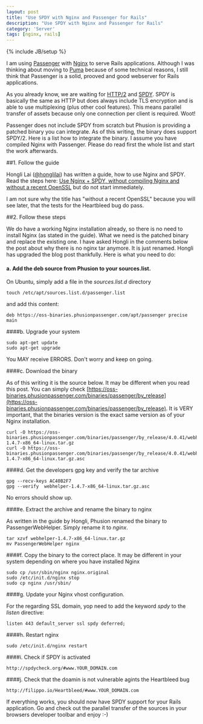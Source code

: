```yaml
---
layout: post
title: "Use SPDY with Nginx and Passenger for Rails"
description: "Use SPDY with Nginx and Passenger for Rails"
category: 'Server'
tags: [nginx, rails]
---
```

{% include JB/setup %}

I am using [Passenger](https://www.phusionpassenger.com/) with [Nginx](http://nginx.org/) to serve Rails applications. Although I was thinking about moving to [Puma](http://puma.io/) because of some technical reasons, I still think that Passenger is a solid, prooved and good webserver for Rails applications.

As you already know, we are waiting for [HTTP/2](http://http2.github.io/) and [SPDY](http://en.wikipedia.org/wiki/SPDY). SPDY is basically the same as HTTP but does always include TLS encryption and is able to use multiplexing (plus other cool features). This means parallel transfer of assets because only one connection per client is required. Woot!

Passenger does not include SPDY from scratch but Phusion is providing a patched binary you can integrate. As of this writing, the binary does support SPDY/2. Here is a list how to integrate the binary. I assume you have compiled Nginx with Passenger. Please do read first the whole list and start the work afterwards.

##1. Follow the guide

Hongli Lai ([@honglilai](https:/twitter.com/honglilai)) has written a guide, how to use Nginx and SPDY. Read the steps here: [Use Nginx + SPDY, without compiling Nginx and without a recent OpenSSL](http://blog.phusion.nl/2013/08/21/use-nginx-spdy-without-compiling-nginx-and-without-a-recent-openssl/) but do not start immediately.

I am not sure why the title has "without a recent OpenSSL" because you will see later, that the tests for the Heartbleed bug do pass.

##2. Follow these steps

We do have a working Nginx installation already, so there is no need to install Nginx (as stated in the guide). What we need is the patched binary and replace the existing one. I have asked Hongli in the comments below the post about why there is no nginx tar anymore. It is just renamed. Hongli has upgraded the blog post thankfully. Here is what you need to do:

#### a. Add the deb source from Phusion to your sources.list.

On Ubuntu, simply add a file in the _sources.list.d_ directory

    touch /etc/apt/sources.list.d/passenger.list

and add this content:

    deb https://oss-binaries.phusionpassenger.com/apt/passenger precise main

####b. Upgrade your system

    sudo apt-get update
    sudo apt-get upgrade

You MAY receive ERRORS. Don't worry and keep on going.

####c. Download the binary

As of this writing it is the source below. It may be different when you read this post. You can simply check [https://oss-binaries.phusionpassenger.com/binaries/passenger/by_release](https://oss-binaries.phusionpassenger.com/binaries/passenger/by_release). It is VERY important, that the binaries version is the exact same version as of your Nginx installation.

    curl -O https://oss-binaries.phusionpassenger.com/binaries/passenger/by_release/4.0.41/webhelper-1.4.7-x86_64-linux.tar.gz
    curl -O https://oss-binaries.phusionpassenger.com/binaries/passenger/by_release/4.0.41/webhelper-1.4.7-x86_64-linux.tar.gz.asc

####d. Get the developers gpg key and verify the tar archive

    gpg --recv-keys AC40B2F7
    gpg --verify  webhelper-1.4.7-x86_64-linux.tar.gz.asc

No errors should show up.

####e. Extract the archive and rename the binary to nginx

As written in the guide by Hongli, Phusion renamed the binary to PassengerWebHelper. Simply rename it to _nginx_.

    tar xzvf webhelper-1.4.7-x86_64-linux.tar.gz
    mv PassengerWebHelper nginx

####f. Copy the binary to the correct place. It may be different in your system depending on where you have installed Nginx

    sudo cp /usr/sbin/nginx nginx.original
    sudo /etc/init.d/nginx stop
    sudo cp nginx /usr/sbin/

####g. Update your Nginx vhost configuration.

For the regarding SSL domain, yop need to add the keyword _spdy_ to the _listen_ directive:

    listen 443 default_server ssl spdy deferred;

####h. Restart nginx

    sudo /etc/init.d/nginx restart

####i. Check if SPDY is activated

    http://spdycheck.org/#www.YOUR_DOMAIN.com

####j. Check that the doamin is not vulnerable agints the Heartbleed bug

    http://filippo.io/Heartbleed/#www.YOUR_DOMAIN.com

If everything works, you should now have SPDY support for your Rails application. Go and check out the parallel transfer of the sources in your browsers developer toolbar and enjoy :-)



